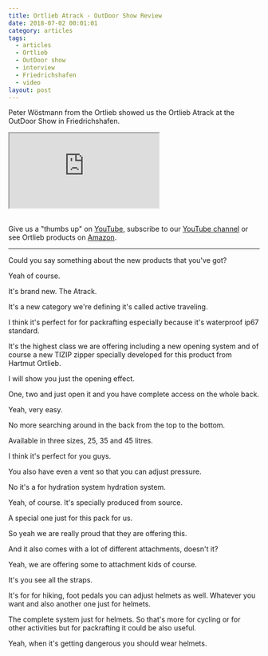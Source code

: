 ```yaml
---
title: Ortlieb Atrack - OutDoor Show Review
date: 2018-07-02 00:01:01
category: articles
tags:
  - articles
  - Ortlieb
  - OutDoor show
  - interview
  - Friedrichshafen
  - video
layout: post
---
```


Peter Wöstmann from the Ortlieb showed us the Ortlieb Atrack at the OutDoor Show in Friedrichshafen.

<div class="embed-responsive embed-responsive-16by9">
    <iframe class="embed-responsive-item" src="https://www.youtube.com/embed/Pm-s_leDyeU"></iframe>
</div>
<br>
<!--more-->

Give us a "thumbs up" on <a href="https://www.youtube.com/watch?v=Pm-s_leDyeU" rel="nofollow" target="_blank">YouTube</a>, subscribe to our <a target="_blank" rel="nofollow" href="https://www.youtube.com/channel/UCnO9Q_m9EaOCrHmmQIBVBNw?sub_confirmation=1">YouTube channel</a> or see Ortlieb products on <a href="https://amzn.to/2MLcgRF" rel="nofollow" target="_blank">Amazon</a>.

---

Could you say something about the new products that you've got?

Yeah of course.

It's brand new. The Atrack.

It's a new category we're defining it's called active traveling.

I think it's perfect for for packrafting especially because it's waterproof ip67 standard.  

It's the highest class we are offering including a new opening system and of course a new TIZIP zipper specially developed for this product
from Hartmut Ortlieb.

I will show you just the opening effect.

One, two and just open it and you have complete access on the whole back.

Yeah, very easy.

No more searching around in the back from the top to the bottom.

Available in three sizes, 25, 35 and 45 litres.

I think it's perfect for you guys.

You also have even a vent so that you can adjust pressure.

No it's a for hydration system hydration system.

Yeah, of course. It's specially produced from source.

A special one just for this pack for us.

So yeah we are really proud that they are offering this.

And it also comes with a lot of different attachments, doesn't it?

Yeah, we are offering some to attachment kids of course.

It's you see all the straps.

It's for for hiking, foot pedals you can adjust helmets as well. Whatever you want and also another one just for helmets.

The complete system just for helmets. So that's more for cycling or for other activities but for packrafting it could be
also useful.

Yeah, when it's getting dangerous you should wear helmets.
